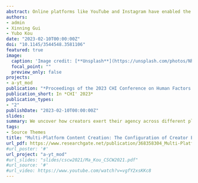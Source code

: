 ```yaml
---
abstract: Online platforms like YouTube and Instagram have enabled the platformization and monetization of creative work, allowing content creators to derive revenue and thrive in a creator economy. While much work has been done to understand content creation on single platforms, the creative practice often involves content creators’ agency and practice to interact with multiple platforms and make strategic decisions to optimize such interactions. In this paper, we use an interview study with 21 cross-platform creators to understand how they negotiate with platforms in their creative practices through the construction of creator ecology. We found that participants developed priorities among platforms based on varied criteria, paid attention to cross-platform content synchronization, and stressed managing and converting audiences across platforms to grow their fanbase. Our findings highlight the complex interplay between creator agency and labor, as well as yield implications for future design possibilities of creator empowerment and support.
authors:
- admin
- Xinning Gui
- Yubo Kou
date: "2023-02-10T00:00:00Z"
doi: "10.1145/3544548.3581106"
featured: true
image:
  caption: 'Image credit: [**Unsplash**](https://unsplash.com/photos/NhRk-907Ayc)'
  focal_point: ""
  preview_only: false
projects:
- a-yt_mod
publication: "*Proceedings of the 2023 CHI Conference on Human Factors in Computing Systems*, CHI ’23"
publication_short: In *CHI' 2023*
publication_types:
- "2"
publishDate: "2023-02-10T00:00:00Z"
slides: 
summary: We uncover how creators exert their agency across different platforms.
tags:
- Source Themes
title: "Multi-Platform Content Creation: The Configuration of Creator Ecology through Platform Prioritization, Content Synchronization, and Audience Management"
url_pdf: https://www.researchgate.net/publication/368358304_Multi-Platform_Content_Creation_The_Configuration_of_Creator_Ecology_through_Platform_Prioritization_Content_Synchronization_and_Audience_Management
#url_poster: '#'
url_project: "a-yt_mod"
#url_slides: "slides/cscw2021/Ma_Kou_CSCW2021.pdf"
#url_source: '#'
#url_video: https://www.youtube.com/watch?v=vgfY2xsKKc8
---
```




